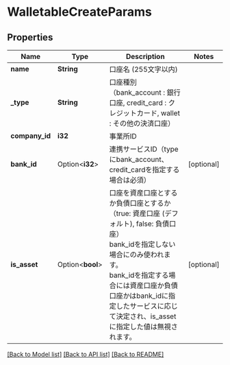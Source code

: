 # WalletableCreateParams

## Properties

Name | Type | Description | Notes
------------ | ------------- | ------------- | -------------
**name** | **String** | 口座名 (255文字以内) | 
**_type** | **String** | 口座種別（bank_account : 銀行口座, credit_card : クレジットカード, wallet : その他の決済口座） | 
**company_id** | **i32** | 事業所ID | 
**bank_id** | Option<**i32**> | 連携サービスID（typeにbank_account、credit_cardを指定する場合は必須） | [optional]
**is_asset** | Option<**bool**> | 口座を資産口座とするか負債口座とするか（true: 資産口座 (デフォルト), false: 負債口座）<br> bank_idを指定しない場合にのみ使われます。<br> bank_idを指定する場合には資産口座か負債口座かはbank_idに指定したサービスに応じて決定され、is_assetに指定した値は無視されます。  | [optional]

[[Back to Model list]](../README.md#documentation-for-models) [[Back to API list]](../README.md#documentation-for-api-endpoints) [[Back to README]](../README.md)


